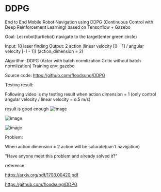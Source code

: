 # DDPG

End to End Mobile Robot Navigation using DDPG 
(Continuous Control with Deep Reinforcement Learning) based on Tensorflow + Gazebo

Goal: Let robot(turtlebot) navigate to the target(enter green circle)

Input: 10 laser finding
Output: 2 action (linear velocity [0 - 1] / angular velocity [-1 - 1]) (action_dimension = 2)

Algorithm: DDPG (Actor with batch normlization Critic without batch normlization)
Training env: gazebo

Source code: https://github.com/floodsung/DDPG

Testing result:

Following video is my testing result when action dimension = 1 (only control angular velocity / linear velocity = o.5 m/s)

result is good enough
![image](https://github.com/m5823779/DDPG/blob/master/github.gif)


![image](https://github.com/m5823779/DDPG/blob/master/github2.gif)


![image](https://github.com/m5823779/DDPG/blob/master/github3.gif)


Problem:

When action dimension = 2
action will be saturate(can't navigation)


"Have anyone meet this problem and already solved it?"




reference:

https://arxiv.org/pdf/1703.00420.pdf

https://github.com/floodsung/DDPG

